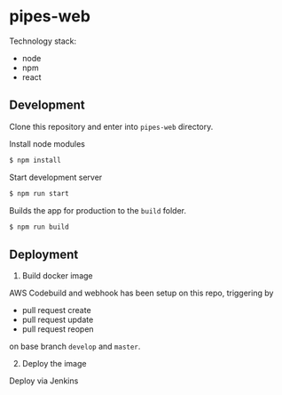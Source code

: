 # pipes-web

Technology stack:
* node
* npm
* react

## Development

Clone this repository and enter into `pipes-web` directory.

Install node modules
```bash
$ npm install
```

Start development server
```bash
$ npm run start
```

Builds the app for production to the `build` folder.

```bash
$ npm run build
```


## Deployment

1. Build docker image

AWS Codebuild and webhook has been setup on this repo, triggering by

* pull request create
* pull request update
* pull request reopen

on base branch `develop` and `master`.


2. Deploy the image

Deploy via Jenkins
